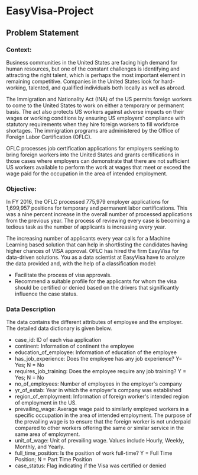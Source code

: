 # EasyVisa-Project


## Problem Statement

### Context:
Business communities in the United States are facing high demand for human resources, but one of the constant challenges is identifying and attracting the right talent, which is perhaps the most important element in remaining competitive. Companies in the United States look for hard-working, talented, and qualified individuals both locally as well as abroad.

The Immigration and Nationality Act (INA) of the US permits foreign workers to come to the United States to work on either a temporary or permanent basis. The act also protects US workers against adverse impacts on their wages or working conditions by ensuring US employers' compliance with statutory requirements when they hire foreign workers to fill workforce shortages. The immigration programs are administered by the Office of Foreign Labor Certification (OFLC).

OFLC processes job certification applications for employers seeking to bring foreign workers into the United States and grants certifications in those cases where employers can demonstrate that there are not sufficient US workers available to perform the work at wages that meet or exceed the wage paid for the occupation in the area of intended employment.

### Objective:
In FY 2016, the OFLC processed 775,979 employer applications for 1,699,957 positions for temporary and permanent labor certifications. This was a nine percent increase in the overall number of processed applications from the previous year. The process of reviewing every case is becoming a tedious task as the number of applicants is increasing every year.

The increasing number of applicants every year calls for a Machine Learning based solution that can help in shortlisting the candidates having higher chances of VISA approval. OFLC has hired the firm EasyVisa for data-driven solutions. You as a data scientist at EasyVisa have to analyze the data provided and, with the help of a classification model:

- Facilitate the process of visa approvals.
- Recommend a suitable profile for the applicants for whom the visa should be certified or denied based on the drivers that significantly influence the case status.

### Data Description
The data contains the different attributes of employee and the employer. The detailed data dictionary is given below.

- case_id: ID of each visa application
- continent: Information of continent the employee
- education_of_employee: Information of education of the employee
- has_job_experience: Does the employee has any job experience? Y= Yes; N = No
- requires_job_training: Does the employee require any job training? Y = Yes; N = No
- no_of_employees: Number of employees in the employer's company
- yr_of_estab: Year in which the employer's company was established
- region_of_employment: Information of foreign worker's intended region of employment in the US.
- prevailing_wage: Average wage paid to similarly employed workers in a specific occupation in the area of intended employment. The purpose of the prevailing wage is to ensure that the foreign worker is not underpaid compared to other workers offering the same or similar service in the same area of employment.
- unit_of_wage: Unit of prevailing wage. Values include Hourly, Weekly, Monthly, and Yearly.
- full_time_position: Is the position of work full-time? Y = Full Time Position; N = Part Time Position
- case_status: Flag indicating if the Visa was certified or denied
